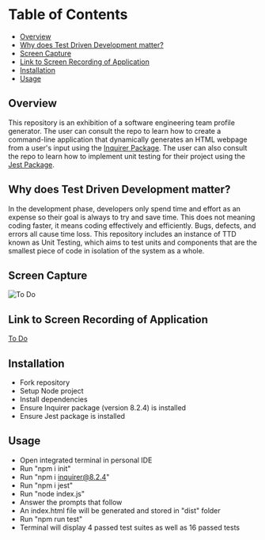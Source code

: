 # Table of Contents

  - [Overview](#overview)
  - [Why does Test Driven Development matter?](#why-does-test-driven-development-matter)
  - [Screen Capture](#screen-capture)
  - [Link to Screen Recording of Application](#link-to-screen-recording-of-application)
  - [Installation](#installation)
  - [Usage](#usage)
  
## Overview
This repository is an exhibition of a software engineering team profile generator. The user can consult the repo to learn how to create a command-line application that dynamically generates an HTML webpage from a user's input using the <a href="https://www.npmjs.com/package/inquirer" target="_blank">Inquirer Package</a>. The user can also consult the repo to learn how to implement unit testing for their project using the  <a href="https://www.npmjs.com/package/jest" target="_blank">Jest Package</a>.  

## Why does Test Driven Development matter?
In the development phase, developers only spend time and effort as an expense so their goal is always to try and save time. This does not meaning coding faster, it means coding effectively and efficiently. Bugs, defects, and errors all cause time loss. This repository includes an instance of TTD known as Unit Testing, which aims to test units and components that are the smallest piece of code in isolation of the system as a whole. 

## Screen Capture
![To Do]()

## Link to Screen Recording of Application
[To Do]()

## Installation

  - Fork repository
  - Setup Node project
  - Install dependencies
  - Ensure Inquirer package (version 8.2.4) is installed
  - Ensure Jest package is installed 
  
## Usage

  - Open integrated terminal in personal IDE
  - Run "npm i init"
  - Run "npm i inquirer@8.2.4"
  - Run "npm i jest"
  - Run "node index.js"
  - Answer the prompts that follow
  - An index.html file will be generated and stored in "dist" folder
  - Run "npm run test"
  - Terminal will display 4 passed test suites as well as 16 passed tests
